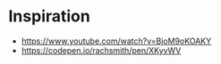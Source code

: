 # Inspiration
 * https://www.youtube.com/watch?v=BjoM9oKOAKY
 * https://codepen.io/rachsmith/pen/XKyvWV